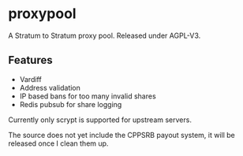 # proxypool

A Stratum to Stratum proxy pool. Released under AGPL-V3.

## Features ##

* Vardiff
* Address validation
* IP based bans for too many invalid shares
* Redis pubsub for share logging

Currently only scrypt is supported for upstream servers.

The source does not yet include the CPPSRB payout system, it will be released once I clean them up.
